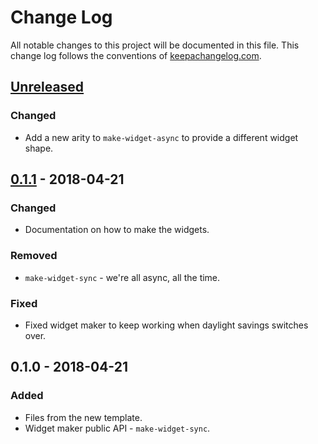 # Change Log
All notable changes to this project will be documented in this file. This change log follows the conventions of [keepachangelog.com](http://keepachangelog.com/).

## [Unreleased]
### Changed
- Add a new arity to `make-widget-async` to provide a different widget shape.

## [0.1.1] - 2018-04-21
### Changed
- Documentation on how to make the widgets.

### Removed
- `make-widget-sync` - we're all async, all the time.

### Fixed
- Fixed widget maker to keep working when daylight savings switches over.

## 0.1.0 - 2018-04-21
### Added
- Files from the new template.
- Widget maker public API - `make-widget-sync`.

[Unreleased]: https://github.com/your-name/first_datomic/compare/0.1.1...HEAD
[0.1.1]: https://github.com/your-name/first_datomic/compare/0.1.0...0.1.1
